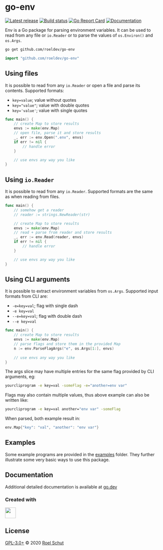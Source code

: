 go-env
======

[![Latest release][latest-release-img]][latest-release-url]
[![Build status][build-status-img]][build-status-url]
[![Go Report Card][report-img]][report-url]
[![Documentation][doc-img]][doc-url]

[latest-release-img]: https://img.shields.io/github/release/roeldev/go-env.svg?label=latest
[latest-release-url]: https://github.com/roeldev/go-env/releases
[build-status-img]: https://github.com/roeldev/go-env/workflows/Go/badge.svg
[build-status-url]: https://github.com/roeldev/go-env/actions?query=workflow%3AGo
[report-img]: https://goreportcard.com/badge/github.com/roeldev/go-env
[report-url]: https://goreportcard.com/report/github.com/roeldev/go-env
[doc-img]: https://godoc.org/github.com/roeldev/go-env?status.svg
[doc-url]: https://pkg.go.dev/github.com/roeldev/go-env

Env is a Go package for parsing environment variables. It can be used to read from any file or `io.Reader` or to parse the values of `os.Environ()` and `os.Args`.


```sh
go get github.com/roeldev/go-env
```
```go
import "github.com/roeldev/go-env"
```

## Using files
It is possible to read from any `io.Reader` or open a file and parse its contents. Supported formats:
- `key=value`; value without quotes
- `key="value"`; value with double quotes
- `key='value'`; value with single quotes

```go
func main() {
	// create Map to store results
	envs := make(env.Map)
	// open file, parse it and store results
	_, err := env.Open(".env", envs)
	if err != nil {
		// handle error
	}

	// use envs any way you like
}
```

## Using `io.Reader`
It is possible to read from any `io.Reader`. Supported formats are the same as when reading from files.

```go
func main() {
	// somehow get a reader
	// reader := strings.NewReader(str)

	// create Map to store results
	envs := make(env.Map)
	// read + parse from reader and store results
	_, err := env.Read(reader, envs)
	if err != nil {
		// handle error
	}

	// use envs any way you like
}
```

## Using CLI arguments
It is possible to extract environment variables from `os.Args`. Supported input formats from CLI are:
- `-e=key=val`; flag with single dash
- `-e key=val`
- `--e=key=val`; flag with double dash
- `--e key=val`

```go
func main() {
	// create Map to store results
	envs := make(env.Map)
	// parse flags and store them in the provided Map
	n := env.ParseFlagArgs("e", os.Args[1:], envs)
	
	// use envs any way you like
}
```
The args slice may have multiple entries for the same flag provided by CLI arguments, eg:
```sh
yourcliprogram -e key=val -someFlag -e="another=env var"
```
Flags may also contain multiple values, thus above example can also be written like:
```sh
yourcliprogram -e key=val another="env var" -someFlag
```
When parsed, both example result in:
```go
env.Map{"key": "val", "another": "env var"}
```


## Examples
Some example programs are provided in the [examples](examples) folder. They further illustrate some very basic ways to use this package.


## Documentation
Additional detailed documentation is available at [go.dev][doc-url]


### Created with
<a href="https://www.jetbrains.com/?from=roeldev/go-env" target="_blank"><img src="https://pbs.twimg.com/profile_images/1206615658638856192/eiS7UWLo_400x400.jpg" width="35" /></a>


## License
[GPL-3.0+](LICENSE) © 2020 [Roel Schut](https://roelschut.nl)
